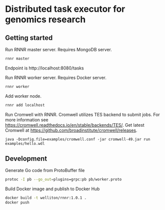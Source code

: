 # Distributed task executor for genomics research

## Getting started

Run RNNR master server. Requires MongoDB server.

```bash
rnnr master
```

Endpoint is http://localhost:8080/tasks

Run RNNR worker server. Requires Docker server.

```bash
rnnr worker
```

Add worker node.

```bash
rnnr add localhost
```

Run Cromwell with RNNR.
Cromwell utilizes TES backend to submit jobs.
For more information see <https://cromwell.readthedocs.io/en/stable/backends/TES/>.
Get latest Cromwell at <https://github.com/broadinstitute/cromwell/releases>.

```
java -Dconfig.file=examples/cromwell.conf -jar cromwell-49.jar run examples/hello.wdl
```

## Development

Generate Go code from ProtoBuffer file

```bash
protoc -I pb --go_out=plugins=grpc:pb pb/worker.proto 
```

Build Docker image and publish to Docker Hub

```bash
docker build -t welliton/rnnr:1.0.1 .
docker push
```